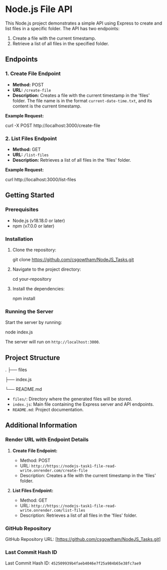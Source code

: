 
# Node.js File API

This Node.js project demonstrates a simple API using Express to create and list files in a specific folder. The API has two endpoints:

1. Create a file with the current timestamp.
2. Retrieve a list of all files in the specified folder.

## Endpoints

### 1. Create File Endpoint

- **Method:** POST
- **URL:** `/create-file`
- **Description:** Creates a file with the current timestamp in the 'files' folder. The file name is in the format `current-date-time.txt`, and its content is the current timestamp.

**Example Request:**


curl -X POST http://localhost:3000/create-file


### 2. List Files Endpoint

- **Method:** GET
- **URL:** `/list-files`
- **Description:** Retrieves a list of all files in the 'files' folder.

**Example Request:**


curl http://localhost:3000/list-files


## Getting Started

### Prerequisites

- Node.js (v18.18.0 or later)
- npm (v7.0.0 or later)

### Installation

1. Clone the repository:
   
   git clone https://github.com/csgowtham/NodeJS_Tasks.git
   
2. Navigate to the project directory:
   
   cd your-repository
   
3. Install the dependencies:
   
   npm install
   

### Running the Server

Start the server by running:

node index.js


The server will run on `http://localhost:3000`.

## Project Structure


.
├── files

├── index.js

└── README.md


- `files/`: Directory where the generated files will be stored.
- `index.js`: Main file containing the Express server and API endpoints.
- `README.md`: Project documentation.

## Additional Information

### Render URL with Endpoint Details

1. **Create File Endpoint:**
   - Method: POST
   - URL: `http://https://nodejs-task1-file-read-write.onrender.com/create-file`
   - Description: Creates a file with the current timestamp in the 'files' folder.

2. **List Files Endpoint:**
   - Method: GET
   - URL: `http://https://nodejs-task1-file-read-write.onrender.com/list-files`
   - Description: Retrieves a list of all files in the 'files' folder.

### GitHub Repository

GitHub Repository URL: [https://github.com/csgowtham/NodeJS_Tasks.git]


### Last Commit Hash ID

Last Commit Hash ID: `452509939b4faeb4046e7f25a984b65e38fc7ae9`



